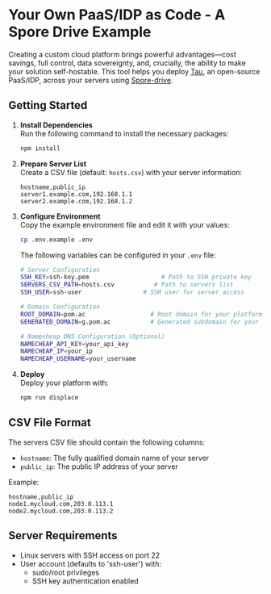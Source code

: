 # Your Own PaaS/IDP as Code - A Spore Drive Example

Creating a custom cloud platform brings powerful advantages—cost savings, full control, data sovereignty, and, crucially, the ability to make your solution self-hostable. This tool helps you deploy [Tau](https://github.com/taubyte/tau), an open-source PaaS/IDP, across your servers using [Spore-drive](https://www.npmjs.com/package/@taubyte/spore-drive).

## Getting Started

1. **Install Dependencies**  
   Run the following command to install the necessary packages:
   ```bash
   npm install
   ```

2. **Prepare Server List**  
   Create a CSV file (default: `hosts.csv`) with your server information:
   ```csv
   hostname,public_ip
   server1.example.com,192.168.1.1
   server2.example.com,192.168.1.2
   ```

3. **Configure Environment**  
   Copy the example environment file and edit it with your values:
   ```bash
   cp .env.example .env
   ```

   The following variables can be configured in your `.env` file:
   ```bash
   # Server Configuration
   SSH_KEY=ssh-key.pem                    # Path to SSH private key
   SERVERS_CSV_PATH=hosts.csv           # Path to servers list
   SSH_USER=ssh-user                 # SSH user for server access

   # Domain Configuration
   ROOT_DOMAIN=pom.ac                  # Root domain for your platform
   GENERATED_DOMAIN=g.pom.ac           # Generated subdomain for your platform

   # Namecheap DNS Configuration (Optional)
   NAMECHEAP_API_KEY=your_api_key
   NAMECHEAP_IP=your_ip
   NAMECHEAP_USERNAME=your_username
   ```

4. **Deploy**  
   Deploy your platform with:
   ```bash
   npm run displace
   ```

## CSV File Format

The servers CSV file should contain the following columns:
- `hostname`: The fully qualified domain name of your server
- `public_ip`: The public IP address of your server

Example:
```csv
hostname,public_ip
node1.mycloud.com,203.0.113.1
node2.mycloud.com,203.0.113.2
```

## Server Requirements

- Linux servers with SSH access on port 22
- User account (defaults to 'ssh-user') with:
  - sudo/root privileges
  - SSH key authentication enabled

